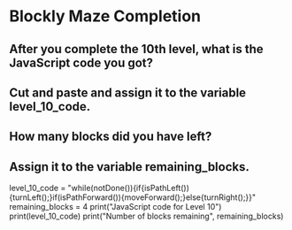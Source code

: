 # Blockly Maze Completion 
## After you complete the 10th level, what is the JavaScript code you got? 
## Cut and paste and assign it to the variable level_10_code. 
## How many blocks did you have left?  
## Assign it to the variable remaining_blocks.


level_10_code = "while(notDone()){if{isPathLeft()){turnLeft();}if(isPathForward()){moveForward();}else{turnRight();}}"
remaining_blocks = 4
print("JavaScript code for Level 10")
print(level_10_code)
print("Number of blocks remaining", remaining_blocks)
